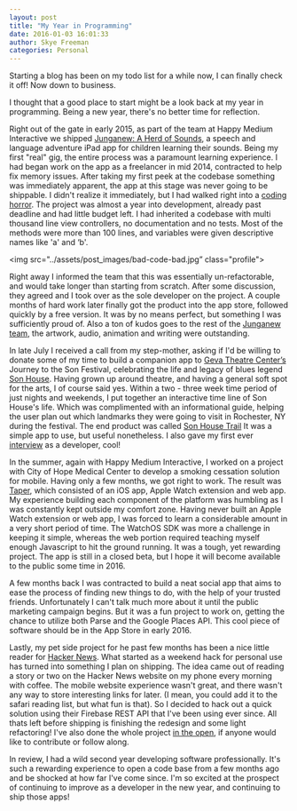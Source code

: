 ```yaml
---
layout: post 
title: "My Year in Programming" 
date: 2016-01-03 16:01:33 
author: Skye Freeman 
categories: Personal
---
```


Starting a blog has been on my todo list for a while now, I can finally check it off!  Now down to business.

I thought that a good place to start might be a look back at my year in programming. Being a new year, there's no better time for reflection.

Right out of the gate in early 2015, as part of the team at Happy Medium Interactive we shipped [Junganew: A Herd of Sounds][junganewlink], a speech and language adventure iPad app for children learning their sounds.  Being my first "real" gig, the entire process was a paramount learning experience.  I had began work on the app as a freelancer in mid 2014, contracted to help fix memory issues.  After taking my first peek at the codebase something was immediately apparent, the app at this stage was never going to be shippable.  I didn't realize it immediately, but I had walked right into a [coding horror][codinghorror].  The project was almost a year into development, already past deadline and had little budget left.  I had inherited a codebase with multi thousand line view controllers, no documentation and no tests.  Most of the methods were more than 100 lines, and variables were given descriptive names like 'a' and ‘b'.

<img src="../assets/post_images/bad-code-bad.jpg” class="profile">

Right away I informed the team that this was essentially un-refactorable, and would take longer than starting from scratch.  After some discussion, they agreed and I took over as the sole developer on the project.  A couple months of hard work later finally got the product into the app store, followed quickly by a free version.  It was by no means perfect, but something I was sufficiently proud of.  Also a ton of kudos goes to the rest of the [Junganew team][junganewteam], the artwork, audio, animation and writing were outstanding.

In late July I received a call from my step-mother, asking if I'd be willing to donate some of my time to build a companion app to [Geva Theatre Center’s][gevatheatre] Journey to the Son Festival, celebrating the life and legacy of blues legend [Son House][sonhousewiki].  Having grown up around theatre, and having a general soft spot for the arts, I of course said yes.  Within a two - three week time period of just nights and weekends, I put together an interactive time line of Son House's life.  Which was complimented with an informational guide, helping the user plan out which landmarks they were going to visit in Rochester, NY during the festival. The end product was called [Son House Trail][sonhousetrail] It was a simple app to use, but useful nonetheless.  I also gave my first ever [interview][sonhouseinterview] as a developer, cool!

In the summer, again with Happy Medium Interactive, I worked on a project with City of Hope Medical Center to develop a smoking cessation solution for mobile.  Having only a few months, we got right to work.  The result was [Taper][taperapp], which consisted of an iOS app, Apple Watch extension and web app.  My experience building each component of the platform was humbling as I was constantly kept outside my comfort zone. Having never built an Apple Watch extension or web app, I was forced to learn a considerable amount in a very short period of time. The WatchOS SDK was more a challenge in keeping it simple, whereas the web portion required teaching myself enough Javascript to hit the ground running.  It was a tough, yet rewarding project.  The app is still in a closed beta, but I hope it will become available to the public some time in 2016.

A few months back I was contracted to build a neat social app that aims to ease the process of finding new things to do, with the help of your trusted friends.  Unfortunately I can't talk much more about it until the public marketing campaign begins.  But it was a fun project to work on, getting the chance to utilize both Parse and the Google Places API. This cool piece of software should be in the App Store in early 2016.

Lastly, my pet side project for he past few months has been a nice little reader for [Hacker News][hackernews].  What started as a weekend hack for personal use has turned into something I plan on shipping.  The idea came out of reading a story or two on the Hacker News website on my phone every morning with coffee.  The mobile website experience wasn't great, and there wasn't any way to store interesting links for later. (I mean, you could add it to the safari reading list, but what fun is that).  So I decided to hack out a quick solution using their Firebase REST API that I've been using ever since.  All thats left before shipping is finishing the redesign and some light refactoring!  I've also done the whole project [in the open][hackernewsrepo], if anyone would like to contribute or follow along.

In review, I had a wild second year developing software professionally.  It's such a rewarding experience to open a code base from a few months ago and be shocked at how far I've come since.  I'm so excited at the prospect of continuing to improve as a developer in the new year, and continuing to ship those apps!

[junganewlink]: http://junganew.com
[junganewteam]: http://junganew.com/team/
[codinghorror]: http://blog.codinghorror.com
[gevatheatre]: http://www.gevatheatre.org
[sonhousewiki]: https://en.wikipedia.org/wiki/Son_House
[sonhousetrail]: https://itunes.apple.com/us/app/son-house-trail/id1027450271?mt=8
[sonhouseinterview]: https://gevajournal.wordpress.com/2015/08/24/getting-ready-to-celebrate-the-son-house-trail-app/
[taperapp]: http://www.taperapp.com
[hackernews]: https://news.ycombinator.com
[hackernewsrepo]: https://github.com/skyefreeman/HackerNewz
